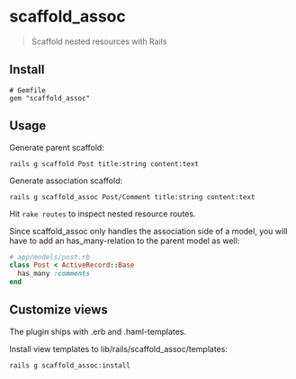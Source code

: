 scaffold_assoc
==============

> Scaffold nested resources with Rails

Install
-------

```
# Gemfile
gem "scaffold_assoc"
```

Usage
-----

Generate parent scaffold:
```
rails g scaffold Post title:string content:text
```

Generate association scaffold:
```
rails g scaffold_assoc Post/Comment title:string content:text
```

Hit `rake routes` to inspect nested resource routes.

Since scaffold_assoc only handles the association side of a model, you will have to add an has_many-relation to the parent model as well:

```ruby
# app/models/post.rb
class Post < ActiveRecord::Base
  has_many :comments
end
```

Customize views
---------------

The plugin ships with .erb and .haml-templates.

Install view templates to lib/rails/scaffold_assoc/templates:
```
rails g scaffold_assoc:install
```